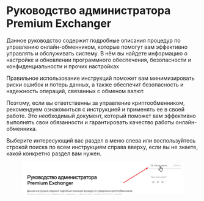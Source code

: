 # Руководство администратора Premium Exchanger

Данное руководство содержит подробные описания процедур по управлению онлайн-обменником, которые помогут вам эффективно управлять и обслуживать систему. В нём вы найдете информацию о настройке и обновлении программного обеспечения, безопасности и конфиденциальности и прочих настройках

Правильное использование инструкций поможет вам минимизировать риски ошибок и потерь данных, а также обеспечит безопасность и надежность операций, связанных с обменом валют.

Поэтому, если вы ответственны за управление криптообменником, рекомендуем ознакомиться с инструкцией и применять ее в своей работе. Это необходимый документ, который поможет вам эффективно выполнять свои обязанности и гарантировать качество работы онлайн-обменника.

Выберите интересующий вас раздел в меню слева или воспользуйтесь строкой поиска по всем инструкциям справа вверху, если вы не знаете, какой конкретно раздел вам нужен.

<figure><img src=".gitbook/assets/image (2061).png" alt=""><figcaption></figcaption></figure>
